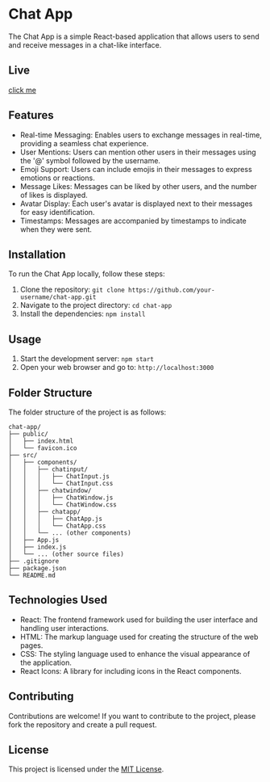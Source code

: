 # Chat App

The Chat App is a simple React-based application that allows users to send and receive messages in a chat-like interface.

## Live 
[click me](https://iridescent-pie-bab996.netlify.app/)

## Features

- Real-time Messaging: Enables users to exchange messages in real-time, providing a seamless chat experience.
- User Mentions: Users can mention other users in their messages using the '@' symbol followed by the username.
- Emoji Support: Users can include emojis in their messages to express emotions or reactions.
- Message Likes: Messages can be liked by other users, and the number of likes is displayed.
- Avatar Display: Each user's avatar is displayed next to their messages for easy identification.
- Timestamps: Messages are accompanied by timestamps to indicate when they were sent.

## Installation

To run the Chat App locally, follow these steps:

1. Clone the repository: `git clone https://github.com/your-username/chat-app.git`
2. Navigate to the project directory: `cd chat-app`
3. Install the dependencies: `npm install`

## Usage

1. Start the development server: `npm start`
2. Open your web browser and go to: `http://localhost:3000`

## Folder Structure

The folder structure of the project is as follows:
```
chat-app/
├── public/
│   ├── index.html
│   └── favicon.ico
├── src/
│   ├── components/
│   │   ├── chatinput/
│   │   │   ├── ChatInput.js
│   │   │   └── ChatInput.css
│   │   ├── chatwindow/
│   │   │   ├── ChatWindow.js
│   │   │   └── ChatWindow.css
│   │   ├── chatapp/
│   │   │   ├── ChatApp.js
│   │   │   └── ChatApp.css
│   │   └── ... (other components)
│   ├── App.js
│   ├── index.js
│   └── ... (other source files)
├── .gitignore
├── package.json
└── README.md
```


## Technologies Used

- React: The frontend framework used for building the user interface and handling user interactions.
- HTML: The markup language used for creating the structure of the web pages.
- CSS: The styling language used to enhance the visual appearance of the application.
- React Icons: A library for including icons in the React components.

## Contributing

Contributions are welcome! If you want to contribute to the project, please fork the repository and create a pull request.

## License

This project is licensed under the [MIT License](LICENSE).
